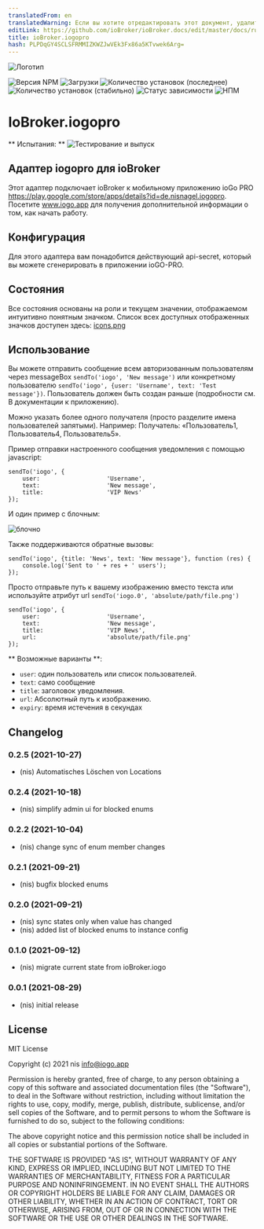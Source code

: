 ```yaml
---
translatedFrom: en
translatedWarning: Если вы хотите отредактировать этот документ, удалите поле «translatedFrom», в противном случае этот документ будет снова автоматически переведен
editLink: https://github.com/ioBroker/ioBroker.docs/edit/master/docs/ru/adapterref/iobroker.iogopro/README.md
title: ioBroker.iogopro
hash: PLPDqGY4SCLSFRMMIZKWZJwVEk3Fx86a5KTvwek6Arg=
---
```

![Логотип](../../../en/adapterref/iobroker.iogopro/admin/iogopro.png)

![Версия NPM](https://img.shields.io/npm/v/iobroker.iogopro.svg)
![Загрузки](https://img.shields.io/npm/dm/iobroker.iogopro.svg)
![Количество установок (последнее)](https://iobroker.live/badges/iogopro-installed.svg)
![Количество установок (стабильно)](https://iobroker.live/badges/iogopro-stable.svg)
![Статус зависимости](https://img.shields.io/david/nisiode/iobroker.iogopro.svg)
![НПМ](https://nodei.co/npm/iobroker.iogopro.png?downloads=true)

# IoBroker.iogopro
** Испытания: ** ![Тестирование и выпуск](https://github.com/nisiode/ioBroker.iogopro/workflows/Test%20and%20Release/badge.svg)

## Адаптер iogopro для ioBroker
Этот адаптер подключает ioBroker к мобильному приложению ioGo PRO https://play.google.com/store/apps/details?id=de.nisnagel.iogopro.
Посетите www.iogo.app для получения дополнительной информации о том, как начать работу.

## Конфигурация
Для этого адаптера вам понадобится действующий api-secret, который вы можете сгенерировать в приложении ioGO-PRO.

## Состояния
Все состояния основаны на роли и текущем значении, отображаемом интуитивно понятным значком.
Список всех доступных отображенных значков доступен здесь: [icons.png](https://github.com/nisiode/ioBroker.iogopro/blob/342d92454401fdf93f6ebae0e6a12ccef68ee1b5/img/icons.png)

## Использование
Вы можете отправить сообщение всем авторизованным пользователям через messageBox `sendTo('iogo', 'New message')` или конкретному пользователю `sendTo('iogo', {user: 'Username', text: 'Test message'})`.
Пользователь должен быть создан раньше (подробности см. В документации к приложению).

Можно указать более одного получателя (просто разделите имена пользователей запятыми). Например: Получатель: «Пользователь1, Пользователь4, Пользователь5».

Пример отправки настроенного сообщения уведомления с помощью javascript:

```
sendTo('iogo', {
    user:                   'Username',
    text:                   'New message',
    title:                  'VIP News'
});
```

И один пример с блочным:

![блочно](../../../en/adapterref/iobroker.iogopro/img/blockly.png)

Также поддерживаются обратные вызовы:

```
sendTo('iogo', {title: 'News', text: 'New message'}, function (res) {
    console.log('Sent to ' + res + ' users');
});
```

Просто отправьте путь к вашему изображению вместо текста или используйте атрибут url `sendTo('iogo.0', 'absolute/path/file.png')`

```
sendTo('iogo', {
    user:                   'Username',
    text:                   'New message',
    title:                  'VIP News',
    url:                    'absolute/path/file.png'
});
```

** Возможные варианты **:

- `user`: один пользователь или список пользователей.
- `text`: само сообщение
- `title`: заголовок уведомления.
- `url`: Абсолютный путь к изображению.
- `expiry`: время истечения в секундах

## Changelog
<!--
	Placeholder for the next version (at the beginning of the line):
	### **WORK IN PROGRESS**
-->

### 0.2.5 (2021-10-27)
* (nis) Automatisches Löschen von Locations

### 0.2.4 (2021-10-18)
* (nis) simplify admin ui for blocked enums

### 0.2.2 (2021-10-04)
* (nis) change sync of enum member changes

### 0.2.1 (2021-09-21)
* (nis) bugfix blocked enums

### 0.2.0 (2021-09-21)
* (nis) sync states only when value has changed
* (nis) added list of blocked enums to instance config

### 0.1.0 (2021-09-12)
* (nis) migrate current state from ioBroker.iogo

### 0.0.1 (2021-08-29)
* (nis) initial release

## License
MIT License

Copyright (c) 2021 nis <info@iogo.app>

Permission is hereby granted, free of charge, to any person obtaining a copy
of this software and associated documentation files (the "Software"), to deal
in the Software without restriction, including without limitation the rights
to use, copy, modify, merge, publish, distribute, sublicense, and/or sell
copies of the Software, and to permit persons to whom the Software is
furnished to do so, subject to the following conditions:

The above copyright notice and this permission notice shall be included in all
copies or substantial portions of the Software.

THE SOFTWARE IS PROVIDED "AS IS", WITHOUT WARRANTY OF ANY KIND, EXPRESS OR
IMPLIED, INCLUDING BUT NOT LIMITED TO THE WARRANTIES OF MERCHANTABILITY,
FITNESS FOR A PARTICULAR PURPOSE AND NONINFRINGEMENT. IN NO EVENT SHALL THE
AUTHORS OR COPYRIGHT HOLDERS BE LIABLE FOR ANY CLAIM, DAMAGES OR OTHER
LIABILITY, WHETHER IN AN ACTION OF CONTRACT, TORT OR OTHERWISE, ARISING FROM,
OUT OF OR IN CONNECTION WITH THE SOFTWARE OR THE USE OR OTHER DEALINGS IN THE
SOFTWARE.
